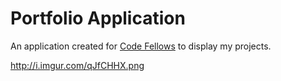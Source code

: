 # Portfolio Application

An application created
for [Code Fellows](https://www.codefellows.org/)
to display my projects.

http://i.imgur.com/qJfCHHX.png
